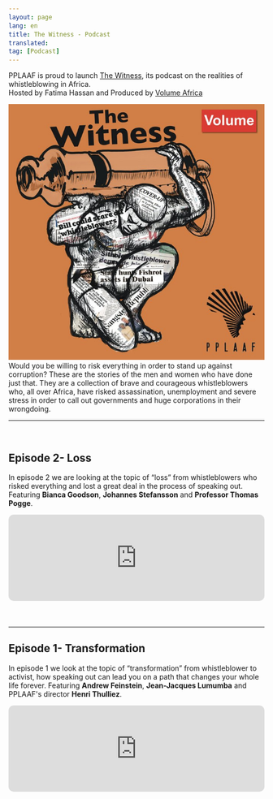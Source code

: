 ```yaml
---
layout: page
lang: en
title: The Witness - Podcast
translated: 
tag: [Podcast]
---
```

PPLAAF is proud to launch [The Witness](https://www.volume.africa/the-witness), its podcast on the realities of whistleblowing in Africa.<br/>
Hosted by Fatima Hassan and Produced by [Volume Africa](https://www.volume.africa)

<img class="img-responsive img-post center-block" src="/assets/images/posts/witness_podcast.jpg"> 


<div class="">Would you be willing to risk everything in order to stand up against corruption? These are the stories of the men and women who have done just that. They are a collection of brave and courageous whistleblowers who, all over Africa, have risked assassination, unemployment and severe stress in order to call out governments and huge corporations in their wrongdoing.</div>



---------
<br/>

## Episode 2-  Loss
In episode 2 we are looking at the topic of “loss” from whistleblowers who risked everything and lost a great deal in the process of speaking out. Featuring **Bianca Goodson**, **Johannes Stefansson** and **Professor Thomas Pogge**.

<div style="width: 100%; height:170px; margin-bottom: 20px; border-radius: 10px; overflow:hidden;">
<iframe style="width: 100%; height:170px;" frameborder="no" scrolling="no" seamless src="https://player.captivate.fm/383b1d0f-456c-43cd-8cc0-69aea9ab5db5"></iframe>
</div>
<br/>
<hr>


## Episode 1- Transformation
In episode 1 we look at the topic of “transformation” from whistleblower to activist, how speaking out can lead you on a path that changes your whole life forever. Featuring **Andrew Feinstein**, **Jean-Jacques Lumumba** and PPLAAF's director **Henri Thulliez**.

<div style="width: 100%; height:170px; margin-bottom: 20px; border-radius: 10px; overflow:hidden;">
<iframe style="width: 100%; height:170px;" frameborder="no" scrolling="no" seamless src="https://player.captivate.fm/3c7007bf-3687-45f3-aab0-c68dd33c986a"></iframe>
</div>

<br/>
<br/>
<br/>
